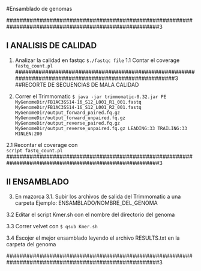 #Ensamblado de genomas

######################################################################################################3
## I ANALISIS DE CALIDAD 
1. Analizar la calidad en fastqc 
`$./fastqc file` 
1.1 Contar el coverage 
`fastq_count.pl`  
######################################################################################################3
##RECORTE DE SECUENCIAS DE MALA CALIDAD

2. Correr el Trimmomatic 
`$ java -jar trimmomatic-0.32.jar PE MyGenomeDir/FB1AC3SS14-16_S12_L001_R1_001.fastq  MyGenomeDir/FB1AC3SS14-16_S12_L001_R2_001.fastq MyGenomeDir/output_forward_paired.fq.gz MyGenomeDir/output_forward_unpaired.fq.gz MyGenomeDir/output_reverse_paired.fq.gz MyGenomeDir/output_reverse_unpaired.fq.gz LEADING:33 TRAILING:33 MINLEN:200`
  
2.1 Recontar el coverage con   
`script fastq_count.pl`
######################################################################################################3
## II ENSAMBLADO
3. En mazorca 
3.1. Subir los archivos de salida del Trimmomatic a una carpeta
Ejemplo: ENSAMBLADO/NOMBRE_DEL_GENOMA

3.2 Editar el script Kmer.sh con el nombre del directorio del genoma

3.3 Correr velvet con 
`$ qsub Kmer.sh`

3.4 Escojer el mejor ensamblado leyendo el archivo RESULTS.txt en la carpeta del genoma

######################################################################################################3


